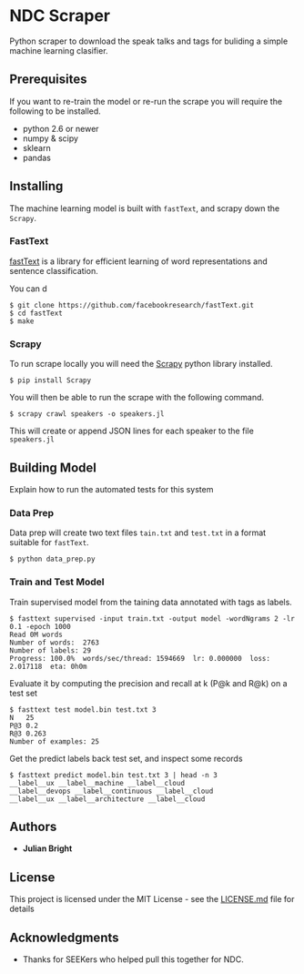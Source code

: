 # NDC Scraper

Python scraper to download the speak talks and tags for buliding a simple machine learning clasifier.

## Prerequisites

If you want to re-train the model or re-run the scrape you will require the following to be installed.

* python 2.6 or newer
* numpy & scipy
* sklearn
* pandas

## Installing

The machine learning model is built with `fastText`, and scrapy down the `Scrapy`.

### FastText

[fastText](https://github.com/facebookresearch/fastText) is a library for efficient learning of word representations and sentence classification.

You can d

```
$ git clone https://github.com/facebookresearch/fastText.git
$ cd fastText
$ make
```

### Scrapy

To run scrape locally you will need the [Scrapy](https://doc.scrapy.org/en/latest/intro/install.html) python library installed.

```
$ pip install Scrapy
```

You will then be able to run the scrape with the following command.

```
$ scrapy crawl speakers -o speakers.jl
```

This will create or append JSON lines for each speaker to the file `speakers.jl`

## Building Model

Explain how to run the automated tests for this system

### Data Prep

Data prep will create two text files `tain.txt` and `test.txt` in a format suitable for `fastText`.

```
$ python data_prep.py
```

### Train and Test Model

Train supervised model from the taining data annotated with tags as labels.

```
$ fasttext supervised -input train.txt -output model -wordNgrams 2 -lr 0.1 -epoch 1000
Read 0M words
Number of words:  2763
Number of labels: 29
Progress: 100.0%  words/sec/thread: 1594669  lr: 0.000000  loss: 2.017118  eta: 0h0m
```

Evaluate it by computing the precision and recall at k (P@k and R@k) on a test set

```
$ fasttext test model.bin test.txt 3
N	25
P@3	0.2
R@3	0.263
Number of examples: 25
```

Get the predict labels back test set, and inspect some records

```
$ fasttext predict model.bin test.txt 3 | head -n 3
__label__ux __label__machine __label__cloud
__label__devops __label__continuous __label__cloud
__label__ux __label__architecture __label__cloud
```

## Authors

* **Julian Bright**

## License

This project is licensed under the MIT License - see the [LICENSE.md](LICENSE.md) file for details

## Acknowledgments

* Thanks for SEEKers who helped pull this together for NDC.
